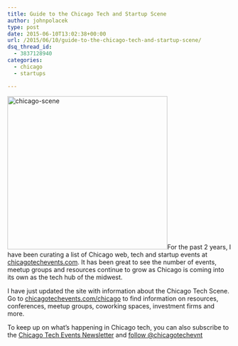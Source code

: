 ```yaml
---
title: Guide to the Chicago Tech and Startup Scene
author: johnpolacek
type: post
date: 2015-06-10T13:02:38+00:00
url: /2015/06/10/guide-to-the-chicago-tech-and-startup-scene/
dsq_thread_id:
  - 3837128940
categories:
  - chicago
  - startups

---
```


<a href="http://johnpolacek.com/wp-content/uploads/2015/06/chicago-scene.jpg" rel="lightbox[1899]"><img src="/img/blog/2015/06/chicago-scene.jpg" alt="chicago-scene" width="360" height="345" class="alignleft wp-image-1901" srcset="http://johnpolacek.com/wp-content/uploads/2015/06/chicago-scene.jpg 480w, http://johnpolacek.com/wp-content/uploads/2015/06/chicago-scene-300x288.jpg 300w, http://johnpolacek.com/wp-content/uploads/2015/06/chicago-scene-313x300.jpg 313w" sizes="(max-width: 360px) 100vw, 360px" /></a>For the past 2 years, I have been curating a list of Chicago web, tech and startup events at [chicagotechevents.com][1]. It has been great to see the number of events, meetup groups and resources continue to grow as Chicago is coming into its own as the tech hub of the midwest.

I have just updated the site with information about the Chicago Tech Scene. Go to [chicagotechevents.com/chicago][2] to find information on resources, conferences, meetup groups, coworking spaces, investment firms and more.

To keep up on what’s happening in Chicago tech, you can also subscribe to the [Chicago Tech Events Newsletter][3] and [follow @chicagotechevnt][4]

 [1]: http://chicagotechevents.com
 [2]: http://chicagotechevents.com/chicago
 [3]: http://eepurl.com/57PPP
 [4]: https://twitter.com/chicagotechevnt